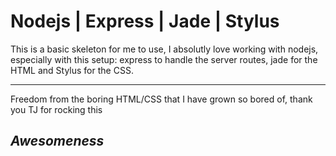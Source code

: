 # Nodejs | Express | Jade | Stylus

This is a basic skeleton for me to use, I absolutly love working 
with nodejs, especially with this setup: express to handle the server
routes, jade for the HTML and Stylus for the CSS.
* * *
Freedom from the boring HTML/CSS that I have grown so bored of, thank
you TJ for rocking this<h2> _Awesomeness_ </h2>
